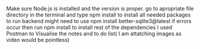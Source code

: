 Make sure Node.js is installed and the version is proper.
go to apropriate file directory in the terminal and type npm install to install all needed packages to run backend
might need to use npm install better-sqlite3@latest if errors occur then run npm install to install rest of the dependencies
I used Postman to Visualise the notes and to do list( I am attatching images as video would be pointless)

